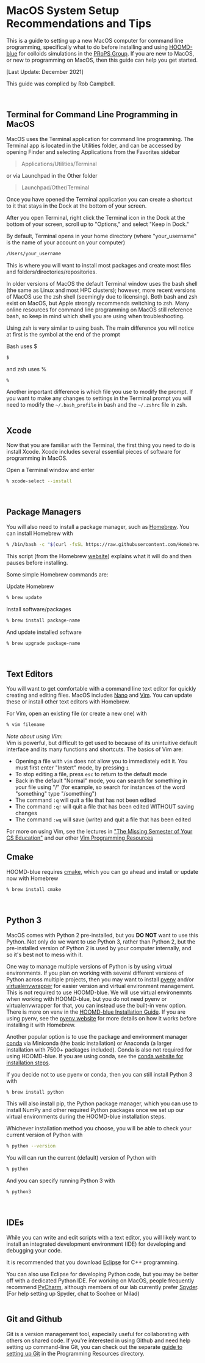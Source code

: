 # MacOS System Setup Recommendations and Tips

This is a guide to setting up a new MacOS computer for command line programming, specifically what to do before installing and using [HOOMD-blue] for colloids simulations in the [PRoPS Group]. If you are new to MacOS, or new to programming on MacOS, then this guide can help you get started.

[Last Update: December 2021]

This guide was complied by Rob Campbell.

[HOOMD-blue]: http://glotzerlab.engin.umich.edu/hoomd-blue/
[PRoPS Group]: https://web.northeastern.edu/complexfluids/
<br>

## Terminal for Command Line Programming in MacOS

MacOS uses the Terminal application for command line programming. The Terminal app is located in the Utilities folder, and can be accessed by opening Finder and selecting Applications from the Favorites sidebar

>Applications/Utilities/Terminal

or via Launchpad in the Other folder

>Launchpad/Other/Terminal

Once you have opened the Terminal application you can create a shortcut to it that stays in the Dock at the bottom of your screen. 

After you open Terminal, right click the Terminal icon in the Dock at the bottom of your screen, scroll up to "Options," and select "Keep in Dock."

By default, Terminal opens in your home directory (where "your_username" is the name of your account on your computer)
```bash
/Users/your_username
```
This is where you will want to install most packages and create most files and folders/directories/repositories.

In older versions of MacOS the default Terminal window uses the bash shell (the same as Linux and most HPC clusters); however, more recent versions of MacOS use the zsh shell (seemingly due to licensing). Both bash and zsh exist on MacOS, but Apple strongly recommends switching to zsh. Many online resources for command line programming on MacOS still reference bash, so keep in mind which shell you are using when troubleshooting.

Using zsh is very similar to using bash. The main difference you will notice at first is the symbol at the end of the prompt

Bash uses $
```bash
$
```
and zsh uses %
```bash
%
```

Another important difference is which file you use to modify the prompt. If you want to make any changes to settings in the Terminal prompt you will need to modify the `~/.bash_profile` in bash and the `~/.zshrc` file in zsh.
<br>
<br>
## Xcode

Now that you are familiar with the Terminal, the first thing you need to do is install Xcode. Xcode includes several essential pieces of software for programming in MacOS.

Open a Terminal window and enter
```bash
% xcode-select --install 
```
<br>

## Package Managers

You will also need to install a package manager, such as [Homebrew](https://brew.sh/). You can install Homebrew with
```bash
% /bin/bash -c "$(curl -fsSL https://raw.githubusercontent.com/Homebrew/install/HEAD/install.sh)"
```
This script (from the Homebrew [website](https://brew.sh/)) explains what it will do and then pauses before installing.

Some simple Homebrew commands are:

Update Homebrew
```bash
% brew update
```
Install software/packages
```bash
% brew install package-name
```
And update installed software
```bash
% brew upgrade package-name
```
<br>

## Text Editors

You will want to get comfortable with a command line text editor for quickly creating and editing files. MacOS includes [Nano](https://www.nano-editor.org/) and [Vim](https://www.vim.org/). You can update these or install other text editors with Homebrew.

For Vim, open an existing file (or create a new one) with
```bash
% vim filename
```

*Note about using Vim:*<br>
Vim is powerful, but difficult to get used to because of its unintuitive default interface and its many functions and shortcuts. The basics of Vim are: 
* Opening a file with `vim` does not allow you to immediately edit it. You must first enter "Instert" mode, by pressing `i`
* To stop editing a file, press `esc` to return to the default mode
* Back in the default "Normal" mode, you can search for something in your file using "/" (for example, so search for instances of the word "something" type "/something")
* The command `:q` will quit a file that has not been edited
* The command `:q!` will quit a file that has been edited WITHOUT saving changes
* The command `:wq` will save (write) and quit a file that has been edited

For more on using Vim, see the lectures in ["The Missing Semester of Your CS Education"](https://missing.csail.mit.edu/) and our other [Vim Programming Resources](/Programming-Resources#vim)
<br>

## Cmake

HOOMD-blue requires [cmake](https://cmake.org/), which you can go ahead and install or update now with Homebrew
```bash
% brew install cmake
```
<br>

## Python 3

MacOS comes with Python 2 pre-installed, but you **DO NOT** want to use this Python. Not only do we want to use Python 3, rather than Python 2, but the pre-installed version of Python 2 is used by your computer internally, and so it's best not to mess with it. 

One way to manage multiple versions of Python is by using virtual environments. If you plan on working with several different versions of Python across multiple projects, then you may want to install [pyenv](https://github.com/pyenv/pyenv) and/or [virtualenvwrapper](https://virtualenvwrapper.readthedocs.io/en/latest/index.html) for easier version and virtual environment management. This is not required to use HOOMD-blue. We will use virtual environemnts when working with HOOMD-blue, but you do not need pyenv or virtualenvwrapper for that, you can instead use the built-in venv option. There is more on venv in the [HOOMD-blue Installation Guide](../01-HOOMDblue-Install-Guide.md). If you are using pyenv, see the [pyenv website](https://github.com/pyenv/pyenv) for more details on how it works before installing it with Homebrew.

Another popular option is to use the package and environment manager [conda](https://docs.conda.io/en/latest/) via Miniconda (the basic installation) or Anaconda (a larger installation with 7500+ packages included). Conda is also not required for using HOOMD-blue. If you are using conda, see the [conda website for installation steps](https://docs.conda.io/en/latest/).

If you decide not to use pyenv or conda, then you can still install Python 3 with
```bash
% brew install python
```
This will also install pip, the Python package manager, which you can use to install NumPy and other required Python packages once we set up our virtual environments during the HOOMD-blue installation steps.

Whichever installation method you choose, you will be able to check your current version of Python with 
```bash
% python --version
```
You will can run the current (default) version of Python with 
```bash
% python
```
And you can specify running Python 3 with
```bash
% python3
```
<br>

## IDEs

While you can write and edit scripts with a text editor, you will likely want to install an integrated development environment (IDE) for developing and debugging your code.

It is recommended that you download [Eclipse](https://www.eclipse.org/downloads/) for C++ programming.

You can also use Eclipse for developing Python code, but you may be better off with a dedicated Python IDE. For working on MacOS, people frequently recommend [PyCharm](https://www.jetbrains.com/pycharm/), although members of our lab currently prefer [Spyder](https://www.spyder-ide.org/). (For help setting up Spyder, chat to Soohee or Milad)
<br>
<br>
## Git and Github

Git is a version management tool, especially useful for collaborating with others on shared code. If you're interested in using Github and need help setting up command-line Git, you can check out the separate [guide to setting up Git](/Programming-Resources/Git-Setup.md) in the Programming Resources directory.

